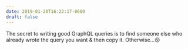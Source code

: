 ```yaml
---
date: 2019-01-20T16:22:17-0600
draft: false
---
```


The secret to writing good GraphQL queries is to find someone else who already wrote the query you want & then copy it. Otherwise…😕

